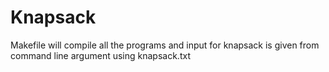 # Knapsack



Makefile will compile all the programs and input for knapsack is given from command line argument using knapsack.txt
